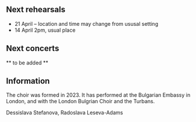 ## Next rehearsals

* 21 April – location and time may change from ususal setting
* 14 April 2pm, usual place

## Next concerts
** to be added **


## Information
The choir was formed in 2023. It has performed at the Bulgarian Embassy in London, and with the London Bulgrian Choir and the Turbans.

Dessislava Stefanova, Radoslava Leseva-Adams

